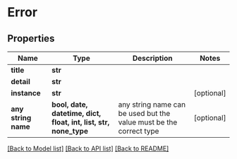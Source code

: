 # Error


## Properties
Name | Type | Description | Notes
------------ | ------------- | ------------- | -------------
**title** | **str** |  | 
**detail** | **str** |  | 
**instance** | **str** |  | [optional] 
**any string name** | **bool, date, datetime, dict, float, int, list, str, none_type** | any string name can be used but the value must be the correct type | [optional]

[[Back to Model list]](../README.md#documentation-for-models) [[Back to API list]](../README.md#documentation-for-api-endpoints) [[Back to README]](../README.md)


